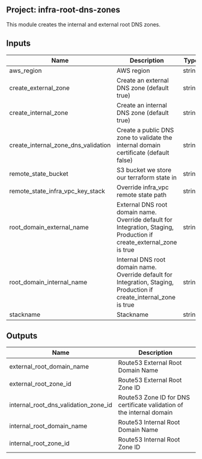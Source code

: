 ## Project: infra-root-dns-zones

This module creates the internal and external root DNS zones.

## Inputs

| Name | Description | Type | Default | Required |
|------|-------------|:----:|:-----:|:-----:|
| aws\_region | AWS region | string | `"eu-west-1"` | no |
| create\_external\_zone | Create an external DNS zone (default true) | string | `"true"` | no |
| create\_internal\_zone | Create an internal DNS zone (default true) | string | `"true"` | no |
| create\_internal\_zone\_dns\_validation | Create a public DNS zone to validate the internal domain certificate (default false) | string | `"false"` | no |
| remote\_state\_bucket | S3 bucket we store our terraform state in | string | n/a | yes |
| remote\_state\_infra\_vpc\_key\_stack | Override infra_vpc remote state path | string | `""` | no |
| root\_domain\_external\_name | External DNS root domain name. Override default for Integration, Staging, Production if create_external_zone is true | string | `"mydomain.external"` | no |
| root\_domain\_internal\_name | Internal DNS root domain name. Override default for Integration, Staging, Production if create_internal_zone is true | string | `"mydomain.internal"` | no |
| stackname | Stackname | string | n/a | yes |

## Outputs

| Name | Description |
|------|-------------|
| external\_root\_domain\_name | Route53 External Root Domain Name |
| external\_root\_zone\_id | Route53 External Root Zone ID |
| internal\_root\_dns\_validation\_zone\_id | Route53 Zone ID for DNS certificate validation of the internal domain |
| internal\_root\_domain\_name | Route53 Internal Root Domain Name |
| internal\_root\_zone\_id | Route53 Internal Root Zone ID |

